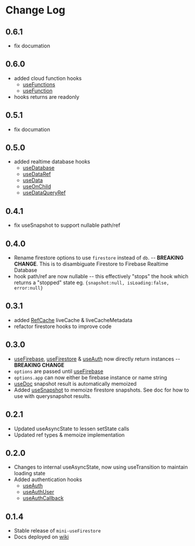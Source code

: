 # Change Log

## 0.6.1

- fix documation

## 0.6.0

- added cloud function hooks
  - [useFunctions](https://github.com/jaycsantos/mini-usefirebase/wiki/Function.useFunctions)
  - [useFunction](https://github.com/jaycsantos/mini-usefirebase/wiki/Function.useFunction)
- hooks returns are readonly

## 0.5.1

- fix documation

## 0.5.0

- added realtime database hooks
  - [useDatabase](https://github.com/jaycsantos/mini-usefirebase/wiki/Function.useDatabase)
  - [useDataRef](https://github.com/jaycsantos/mini-usefirebase/wiki/Function.useDataRef)
  - [useData](https://github.com/jaycsantos/mini-usefirebase/wiki/Function.useData)
  - [useOnChild](https://github.com/jaycsantos/mini-usefirebase/wiki/Function.useOnChild)
  - [useDataQueryRef](https://github.com/jaycsantos/mini-usefirebase/wiki/Function.useDataQueryRef)

## 0.4.1

- fix useSnapshot to support nullable path/ref

## 0.4.0

- Rename firestore options to use `firestore` instead of `db`. -- **BREAKING CHANGE**. This is to disambiguate Firestore to Firebase Realtime Database
- hook path/ref are now nullable -- this effectively "stops" the hook which returns a "stopped" state eg. `{snapshot:null, isLoading:false, error:null}`

## 0.3.1

- added [RefCache](https://github.com/jaycsantos/mini-usefirebase/wiki/Enumeration.RefCache#enumeration-members) liveCache & liveCacheMetadata
- refactor firestore hooks to improve code

## 0.3.0

- [useFirebase](https://github.com/jaycsantos/mini-usefirebase/wiki/Function.useFirebase), [useFirestore](https://github.com/jaycsantos/mini-usefirebase/wiki/Function.useFirestore) & [useAuth](https://github.com/jaycsantos/mini-usefirebase/wiki/Function.useAuth) now directly return instances -- **BREAKING CHANGE**
- `options` are passed until [useFirebase](https://github.com/jaycsantos/mini-usefirebase/wiki/Function.useFirebase)
- `options.app` can now either be firebase instance or name string
- [useDoc](https://github.com/jaycsantos/mini-usefirebase/wiki/Function.useDoc) snapshot result is automatically memoized
- Added [useSnapshot](https://github.com/jaycsantos/mini-usefirebase/wiki/Function.useSnapshot) to memoize firestore snapshots. See doc for how to use with querysnapshot results.

## 0.2.1

- Updated useAsyncState to lessen setState calls
- Updated ref types & memoize implementation

## 0.2.0

- Changes to internal useAsyncState, now using useTransition to maintain loading state
- Added authentication hooks
  - [useAuth](https://github.com/jaycsantos/mini-usefirebase/wiki/Function.useAuth)
  - [useAuthUser](https://github.com/jaycsantos/mini-usefirebase/wiki/Function.useAuthUser)
  - [useAuthCallback](https://github.com/jaycsantos/mini-usefirebase/wiki/Function.useAuthCallback)

## 0.1.4

- Stable release of `mini-useFirestore`
- Docs deployed on [wiki](https://github.com/jaycsantos/mini-usefirebase/wiki/globals)
